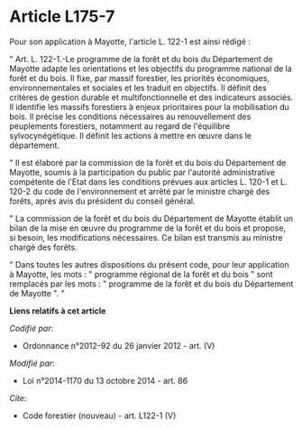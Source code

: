 # Article L175-7

Pour son application à Mayotte, l'article L. 122-1 est ainsi rédigé : 

" Art. L. 122-1.-Le programme de la forêt et du bois du Département de Mayotte adapte les orientations et les objectifs du
programme national de la forêt et du bois. Il fixe, par massif forestier, les priorités économiques, environnementales et
sociales et les traduit en objectifs. Il définit des critères de gestion durable et multifonctionnelle et des indicateurs
associés. Il identifie les massifs forestiers à enjeux prioritaires pour la mobilisation du bois. Il précise les conditions
nécessaires au renouvellement des peuplements forestiers, notamment au regard de l'équilibre sylvocynégétique. Il définit les
actions à mettre en œuvre dans le département. 

" Il est élaboré par la commission de la forêt et du bois du Département de Mayotte, soumis à la participation du public par
l'autorité administrative compétente de l'Etat dans les conditions prévues aux articles L. 120-1 et L. 120-2 du code de
l'environnement et arrêté par le ministre chargé des forêts, après avis du président du conseil général. 

" La commission de la forêt et du bois du Département de Mayotte établit un bilan de la mise en œuvre du programme de la
forêt et du bois et propose, si besoin, les modifications nécessaires. Ce bilan est transmis au ministre chargé des forêts. 

" Dans toutes les autres dispositions du présent code, pour leur application à Mayotte, les mots : " programme régional de la
forêt et du bois " sont remplacés par les mots : " programme de la forêt et du bois du Département de Mayotte ". "

**Liens relatifs à cet article**

_Codifié par_:

  - Ordonnance n°2012-92 du 26 janvier 2012 - art. (V)

_Modifié par_:

  - Loi n°2014-1170 du 13 octobre 2014 - art. 86

_Cite_:

  - Code forestier (nouveau) - art. L122-1 (V)
